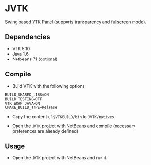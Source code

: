 JVTK
====

Swing based [VTK](http://www.vtk.org/) Panel (supports transparency and fullscreen mode).

## Dependencies

- VTK 5.10
- Java 1.6
- Netbeans 7.1 (optional)

## Compile

- Build VTK with the following options:

```
BUILD_SHARED_LIBS=ON
BUILD_TESTING=OFF
VTK_WRAP_JAVA=ON
CMAKE_BUILD_TYPE=Release
```

- Copy the content of `$VTKBUILD/bin` to `JVTK/natives`

- Open the `JVTK` project with NetBeans and compile (necessary preferences are already defined)


## Usage

- Open the `JVTK` project with NetBeans and run it.